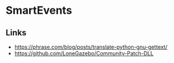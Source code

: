 # SmartEvents

## Links
* https://phrase.com/blog/posts/translate-python-gnu-gettext/
* https://github.com/LoneGazebo/Community-Patch-DLL